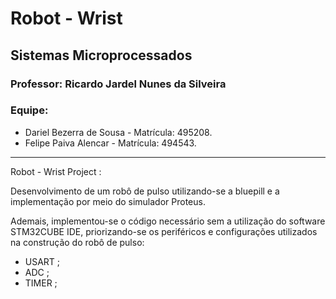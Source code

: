 # **Robot - Wrist**

## **Sistemas Microprocessados**

### Professor: Ricardo Jardel Nunes da Silveira

### Equipe:

- Dariel Bezerra de Sousa - Matrícula: 495208.
- Felipe Paiva Alencar - Matrícula: 494543.

---


Robot - Wrist Project :

Desenvolvimento de um robô de pulso utilizando-se a bluepill e a implementação por meio do simulador Proteus. 

Ademais, implementou-se o código necessário sem a utilização do software STM32CUBE IDE, priorizando-se os periféricos e configurações utilizados na construção do robô de pulso:

- USART ;
- ADC ;
- TIMER ;












